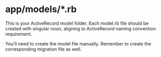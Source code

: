 app/models/*.rb
=================
This is your ActiveRecord model folder. Each model.rb file should be created with singular noun,
aligning to ActiveRecord naming convention requirement. 

You'll need to create the model file manually. Remember to create the corresponding migration file as well. 